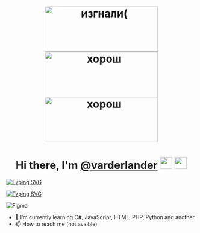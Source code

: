 <h1 align="center">
<img src="https://avatars.mds.yandex.net/i?id=d72918ffc1360cf038cfd087a5d3fb49-5878137-images-thumbs&ref=rim&n=33&w=405&h=135" height="120" width="300" alt="изгнали(">
<img src="https://c.tenor.com/DBKGgCX2dtUAAAAC/harosh-memeblog.gif" height="120" width="300" alt="хорош">
<img src="https://c.tenor.com/VmvcfHl6rSEAAAAC/tense1983-rage.gif" height="120" width="300" alt="хорош">
</h1>
<h1 align="center">Hi there, I'm <a href="https://varderlanderdaniilshat.ru/" target="_blank" color="red">@varderlander</a> 

<img src="https://pa1.narvii.com/7913/2a552acb788d6d593e284b854d04bd4a31dc3938r1-320-320_hq.gif" height="32"/>
<img src="https://github.com/blackcater/blackcater/raw/main/images/Hi.gif" height="32"/></h1>

[![Typing SVG](https://readme-typing-svg.herokuapp.com?color=%2336BCF7&lines=Student+of+the+future)](https://git.io/typing-svg)

[![Typing SVG](https://readme-typing-svg.herokuapp.com?color=%bdc2fc&lines=B.+B.+N.+B)](https://git.io/typing-svg)

![Figma](https://img.shields.io/badge/figma-%23F24E1E.svg?style=for-the-badge&logo=figma&logoColor=white)

- 🌱 I’m currently learning C#, JavaScript, HTML, PHP, Python and another
- 📫 How to reach me (not avaible)

<!---
varderlander/varderlander is a ✨ special ✨ repository because its `README.md` (this file) appears on your GitHub profile.
You can click the Preview link to take a look at your changes.
--->
